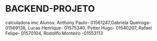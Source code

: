 # BACKEND-PROJETO
calculadora imc
Alunos: Anthony Paulo- 01561247,Gabriela Queiroga- 01569138, Lucas Henrique- 01575340, Pytter Hugo- 01540207, 
Rafael Felipe- 01570104, Rodollfo Monteiro -01553113
